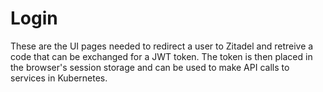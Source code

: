 # Login

These are the UI pages needed to redirect a user to Zitadel and retreive a code
that can be exchanged for a JWT token. The token is then placed in the browser's
session storage and can be used to make API calls to services in Kubernetes.
